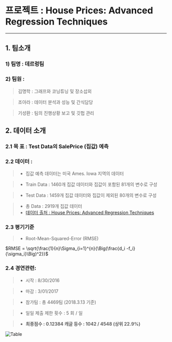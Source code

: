 # 프로젝트 : House Prices: Advanced Regression Techniques
---

## 1. 팀소개
### 1) 팀명 : 데르렁팀
 
### 2) 팀원 :  
   >  김명학 : 그래프와 코닝튜닝 및 장소섭외     
 
   >  조아라 : 데이터 분석과 성능 및 간식담당 
 
   >  기성환 : 팀의 진행상황 보고 및 깃헙 관리  


## 2. 데이터 소개
### 2.1 목           표 : Test Data의  SalePrice (집값) 예측

### 2.2 데이터 :
   > - 집값 예측 데이터는 미국 Ames. Iowa 지역의 데이터

   > - Train Data : 1460개 집값 데이터와 집값이 포함된 81개의 변수로 구성

   > - Test Data  : 1459개 집값 데이터와 집값이 제외된 80개의 변수로 구성

   > - 총 Data : 2919개 집값 데이터
   > - [데이터 출처 : House Prices: Advanced Regression Techniques](https://www.kaggle.com/c/house-prices-advanced-regression-techniques "House Prices: Advanced Regression Techniques")

### 2.3 평기기준 
   > - Root-Mean-Squared-Error (RMSE)  

$RMSE = \sqrt{\frac{1}{n}\Sigma_{i=1}^{n}{\Big(\frac{d_i -f_i}{\sigma_i}\Big)^2}}$

### 2.4 경연관련:
   > - 시작 : 8/30/2016

   > - 마감 : 3/01/2017

   > - 참가팀 : 총 4469팀 (2018.3.13 기준)
   
   > - 일일 제출 제한 횟수 : 5 회 / 일
  
   > - **최종점수 : 0.12384   캐글 등수 : 1042 / 4548 (상위 22.9%)**
   
![Table](/Images/table.png )
